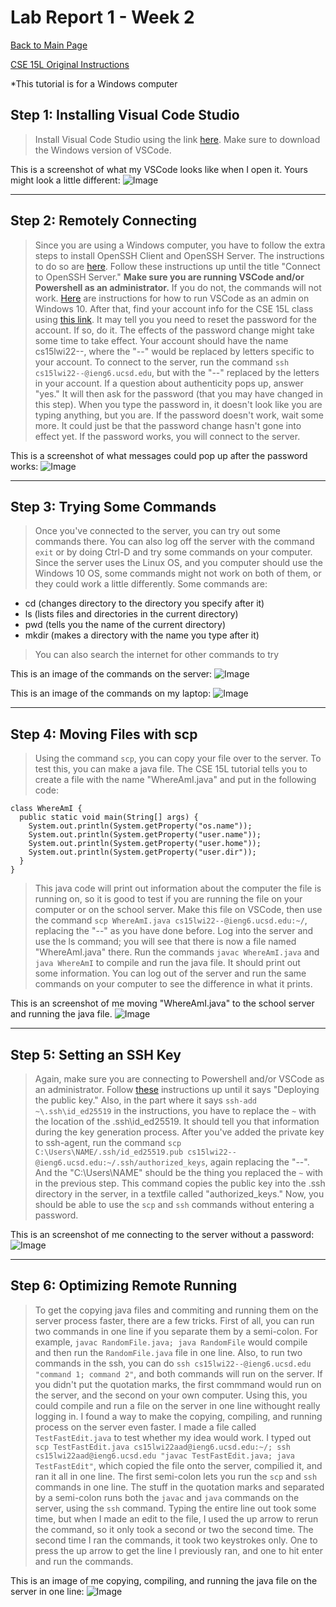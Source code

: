 # Lab Report 1 - Week 2

[Back to Main Page](https://ebayraktaroglu.github.io/cse15l-lab-reports/)

[CSE 15L Original Instructions](https://ucsd-cse15l-w22.github.io/week/week1/)

*This tutorial is for a Windows computer

## Step 1: Installing Visual Code Studio

> Install Visual Code Studio using the link [here](https://code.visualstudio.com/). Make sure to download the Windows version of VSCode.

This is a screenshot of what my VSCode looks like when I open it. Yours might look a little different:
![Image](Lab_Report_Week_2_Screenshots/VSCode.png)

***

## Step 2: Remotely Connecting

> Since you are using a Windows computer, you have to follow the extra steps to install OpenSSH Client and OpenSSH Server. The instructions to do so are [here](https://docs.microsoft.com/en-us/windows-server/administration/openssh/openssh_install_firstuse). Follow these instructions up until the title "Connect to OpenSSH Server." **Make sure you are running VSCode and/or Powershell as an administrator.** If you do not, the commands will not work. [Here](https://docs.microsoft.com/en-us/visualstudio/ide/user-permissions-and-visual-studio?view=vs-2022#:~:text=On%20the%20Windows%20desktop%2C%20right,and%20then%20select%20OK%20again.) are instructions for how to run VSCode as an admin on Windows 10.
> After that, find your account info for the CSE 15L class using [this link](https://sdacs.ucsd.edu/~icc/index.php). It may tell you you need to reset the password for the account. If so, do it. The effects of the password change might take some time to take effect. Your account should have the name cs15lwi22--, where the "--" would be replaced by letters specific to your account.
> To connect to the server, run the command `ssh cs15lwi22--@ieng6.ucsd.edu`, but with the "--" replaced by the letters in your account. If a question about authenticity pops up, answer "yes." It will then ask for the password (that you may have changed in this step). When you type the password in, it doesn't look like you are typing anything, but you are. If the password doesn't work, wait some more. It could just be that the password change hasn't gone into effect yet. If the password works, you will connect to the server.

This is a screenshot of what messages could pop up after the password works:
![Image](Lab_Report_Week_2_Screenshots/Remotely_Connecting.png)

***

## Step 3: Trying Some Commands
> Once you've connected to the server, you can try out some commands there. You can also log off the server with the command `exit` or by doing Ctrl-D and try some commands on your computer. Since the server uses the Linux OS, and you computer should use the Windows 10 OS, some commands might not work on both of them, or they could work a little differently.
> Some commands are:
- cd (changes directory to the directory you specify after it)
- ls (lists files and directories in the current directory)
- pwd (tells you the name of the current directory)
- mkdir (makes a directory with the name you type after it)
> You can also search the internet for other commands to try

This is an image of the commands on the server:
![Image](Lab_Report_Week_2_Screenshots/Commands_Linux.png)

This is an image of the commands on my laptop:
![Image](Lab_Report_Week_2_Screenshots/Commands_Windows.png)

***

## Step 4: Moving Files with scp
> Using the command `scp`, you can copy your file over to the server. To test this, you can make a java file. The CSE 15L tutorial tells you to create a file with the name "WhereAmI.java" and put in the following code:
```
class WhereAmI {
  public static void main(String[] args) {
    System.out.println(System.getProperty("os.name"));
    System.out.println(System.getProperty("user.name"));
    System.out.println(System.getProperty("user.home"));
    System.out.println(System.getProperty("user.dir"));
  }
}
```
> This java code will print out information about the computer the file is running on, so it is good to test if you are running the file on your computer or on the school server. Make this file on VSCode, then use the command `scp WhereAmI.java cs15lwi22--@ieng6.ucsd.edu:~/`, replacing the "--" as you have done before. Log into the server and use the ls command; you will see that there is now a file named "WhereAmI.java" there. Run the commands `javac WhereAmI.java` and `java WhereAmI` to compile and run the java file. It should print out some information. You can log out of the server and run the same commands on your computer to see the difference in what it prints.

This is an screenshot of me moving "WhereAmI.java" to the school server and running the java file.
![Image](Lab_Report_Week_2_Screenshots/Moving_Files_and_Doing_Java.png)

***

## Step 5: Setting an SSH Key
> Again, make sure you are connecting to Powershell and/or VSCode as an administrator. Follow [these](https://docs.microsoft.com/en-us/windows-server/administration/openssh/openssh_keymanagement#user-key-generation) instructions up until it says "Deploying the public key." Also, in the part where it says `ssh-add ~\.ssh\id_ed25519` in the instructions, you have to replace the `~` with the location of the .ssh\id_ed25519. It should tell you that information during the key generation process.
> After you've added the private key to ssh-agent, run the command `scp C:\Users\NAME/.ssh/id_ed25519.pub cs15lwi22--@ieng6.ucsd.edu:~/.ssh/authorized_keys`, again replacing the "--". And the "C:\Users\NAME" should be the thing you replaced the `~` with in the previous step. This command copies the public key into the .ssh directory in the server, in a textfile called "authorized_keys." Now, you should be able to use the `scp` and `ssh` commands without entering a password.

This is an screenshot of me connecting to the server without a password:
![Image](Lab_Report_Week_2_Screenshots/SSH_Key.png)

***

## Step 6: Optimizing Remote Running
> To get the copying java files and commiting and running them on the server process faster, there are a few tricks. First of all, you can run two commands in one line if you separate them by a semi-colon. For example, `javac RandomFile.java; java RandomFile` would compile and then run the `RandomFile.java` file in one line. Also, to run two commands in the ssh, you can do `ssh cs15lwi22--@ieng6.ucsd.edu "command 1; command 2"`, and both commands will run on the server. If you didn't put the quotation marks, the first commmand would run on the server, and the second on your own computer. Using this, you could compile and run a file on the server in one line withought really logging in.
> I found a way to make the copying, compiling, and running process on the server even faster. I made a file called `TestFastEdit.java` to test whether my idea would work. I typed out `scp TestFastEdit.java cs15lwi22aad@ieng6.ucsd.edu:~/; ssh cs15lwi22aad@ieng6.ucsd.edu "javac TestFastEdit.java; java TestFastEdit"`, which copied the file onto the server, compilied it, and ran it all in one line. The first semi-colon lets you run the `scp` and `ssh` commands in one line. The stuff in the quotation marks and separated by a semi-colon runs both the `javac` and `java` commands on the server, using the `ssh` command. Typing the entire line out took some time, but when I made an edit to the file, I used the up arrow to rerun the command, so it only took a second or two the second time.
> The second time I ran the commands, it took two keystrokes only. One to press the up arrow to get the line I previously ran, and one to hit enter and run the commands.

This is an image of me copying, compiling, and running the java file on the server in one line:
![Image](Lab_Report_Week_2_Screenshots/Optimizing_Remote_Running.png)
